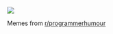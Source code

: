 ![](https://external-preview.redd.it/SFvKFLoLfMQA3ltOS7SquAdUFkqum6xXaAotJVRPMGg.png?width=320&crop=smart&auto=webp&s=b3081c63b90302420b4735707b2efbf13dfbddad)

 Memes from [r/programmerhumour](https://www.reddit.com/r/ProgrammerHumor/)
